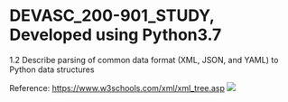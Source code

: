 # DEVASC_200-901_STUDY, Developed using Python3.7
1.2 Describe parsing of common data format (XML, JSON, and YAML) to Python data structures

Reference: https://www.w3schools.com/xml/xml_tree.asp
<img src="https://www.w3schools.com/xml/nodetree.gif">

